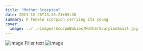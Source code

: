```yaml
---
title: "Mother Scorpion"
date: 2021-12-28T13:28:21+05:30
summary: A female scorpion carrying its young
cover:
  image: ../../images/ScorpWBabies/MotherScorpionSmall.jpg
---
```

![image](../../images/ScorpWBabies/MotherScorpion2.jpg)
Filler text
![image](../../images/ScorpWBabies/MotherScorpion3.jpg)
